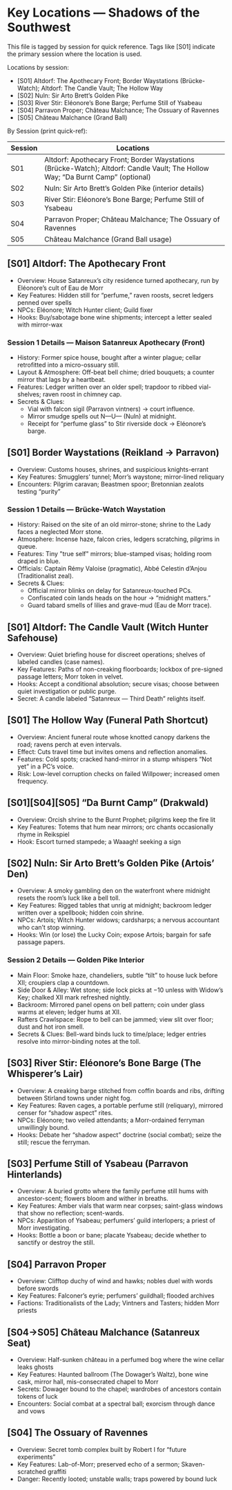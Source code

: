 # Key Locations — Shadows of the Southwest

This file is tagged by session for quick reference. Tags like [S01] indicate the primary session where the location is used.

Locations by session:
- [S01] Altdorf: The Apothecary Front; Border Waystations (Brücke-Watch); Altdorf: The Candle Vault; The Hollow Way
- [S02] Nuln: Sir Arto Brett’s Golden Pike
- [S03] River Stir: Eléonore’s Bone Barge; Perfume Still of Ysabeau
- [S04] Parravon Proper; Château Malchance; The Ossuary of Ravennes
- [S05] Château Malchance (Grand Ball)

By Session (print quick-ref):

| Session | Locations |
|---|---|
| S01 | Altdorf: Apothecary Front; Border Waystations (Brücke-Watch); Altdorf: Candle Vault; The Hollow Way; “Da Burnt Camp” (optional) |
| S02 | Nuln: Sir Arto Brett’s Golden Pike (interior details) |
| S03 | River Stir: Eléonore’s Bone Barge; Perfume Still of Ysabeau |
| S04 | Parravon Proper; Château Malchance; The Ossuary of Ravennes |
| S05 | Château Malchance (Grand Ball usage) |

## [S01] Altdorf: The Apothecary Front
- Overview: House Satanreux’s city residence turned apothecary, run by Eléonore’s cult of Eau de Morr
- Key Features: Hidden still for “perfume,” raven roosts, secret ledgers penned over spells
- NPCs: Eléonore; Witch Hunter client; Guild fixer
- Hooks: Buy/sabotage bone wine shipments; intercept a letter sealed with mirror-wax

### Session 1 Details — Maison Satanreux Apothecary (Front)
- History: Former spice house, bought after a winter plague; cellar retrofitted into a micro-ossuary still.
- Layout & Atmosphere: Off-beat bell chime; dried bouquets; a counter mirror that lags by a heartbeat.
- Features: Ledger written over an older spell; trapdoor to ribbed vial-shelves; raven roost in chimney cap.
- Secrets & Clues:
	- Vial with falcon sigil (Parravon vintners) → court influence.
	- Mirror smudge spells out N—U— (Nuln) at midnight.
	- Receipt for “perfume glass” to Stir riverside dock → Eléonore’s barge.

## [S01] Border Waystations (Reikland → Parravon)
- Overview: Customs houses, shrines, and suspicious knights-errant
- Key Features: Smugglers’ tunnel; Morr’s waystone; mirror-lined reliquary
- Encounters: Pilgrim caravan; Beastmen spoor; Bretonnian zealots testing “purity”

### Session 1 Details — Brücke-Watch Waystation
- History: Raised on the site of an old mirror-stone; shrine to the Lady faces a neglected Morr stone.
- Atmosphere: Incense haze, falcon cries, ledgers scratching, pilgrims in queue.
- Features: Tiny "true self" mirrors; blue-stamped visas; holding room draped in blue.
- Officials: Captain Rémy Valoise (pragmatic), Abbé Celestin d’Anjou (Traditionalist zeal).
- Secrets & Clues:
	- Official mirror blinks on delay for Satanreux-touched PCs.
	- Confiscated coin lands heads on the hour → “midnight matters.”
	- Guard tabard smells of lilies and grave-mud (Eau de Morr trace).

## [S01] Altdorf: The Candle Vault (Witch Hunter Safehouse)
- Overview: Quiet briefing house for discreet operations; shelves of labeled candles (case names).
- Key Features: Paths of non-creaking floorboards; lockbox of pre-signed passage letters; Morr token in velvet.
- Hooks: Accept a conditional absolution; secure visas; choose between quiet investigation or public purge.
- Secret: A candle labeled “Satanreux — Third Death” relights itself.

## [S01] The Hollow Way (Funeral Path Shortcut)
- Overview: Ancient funeral route whose knotted canopy darkens the road; ravens perch at even intervals.
- Effect: Cuts travel time but invites omens and reflection anomalies.
- Features: Cold spots; cracked hand-mirror in a stump whispers “Not yet” in a PC’s voice.
- Risk: Low-level corruption checks on failed Willpower; increased omen frequency.

## [S01][S04][S05] “Da Burnt Camp” (Drakwald)
- Overview: Orcish shrine to the Burnt Prophet; pilgrims keep the fire lit
- Key Features: Totems that hum near mirrors; orc chants occasionally rhyme in Reikspiel
- Hook: Escort turned stampede; a Waaagh! seeking a sign

## [S02] Nuln: Sir Arto Brett’s Golden Pike (Artois’ Den)
- Overview: A smoky gambling den on the waterfront where midnight resets the room’s luck like a bell toll.
- Key Features: Rigged tables that unrig at midnight; backroom ledger written over a spellbook; hidden coin shrine.
- NPCs: Artois; Witch Hunter widows; cardsharps; a nervous accountant who can’t stop winning.
- Hooks: Win (or lose) the Lucky Coin; expose Artois; bargain for safe passage papers.

### Session 2 Details — Golden Pike Interior
- Main Floor: Smoke haze, chandeliers, subtle “tilt” to house luck before XII; croupiers clap a countdown.
- Side Door & Alley: Wet stone; side lock picks at −10 unless with Widow’s Key; chalked XII mark refreshed nightly.
- Backroom: Mirrored panel opens on bell pattern; coin under glass warms at eleven; ledger hums at XII.
- Rafters Crawlspace: Rope to bell can be jammed; view slit over floor; dust and hot iron smell.
- Secrets & Clues: Bell-ward binds luck to time/place; ledger entries resolve into mirror-binding notes at the toll.

## [S03] River Stir: Eléonore’s Bone Barge (The Whisperer’s Lair)
- Overview: A creaking barge stitched from coffin boards and ribs, drifting between Stirland towns under night fog.
- Key Features: Raven cages, a portable perfume still (reliquary), mirrored censer for “shadow aspect” rites.
- NPCs: Eléonore; two veiled attendants; a Morr-ordained ferryman unwillingly bound.
- Hooks: Debate her “shadow aspect” doctrine (social combat); seize the still; rescue the ferryman.

## [S03] Perfume Still of Ysabeau (Parravon Hinterlands)
- Overview: A buried grotto where the family perfume still hums with ancestor-scent; flowers bloom and wither in breaths.
- Key Features: Amber vials that warm near corpses; saint-glass windows that show no reflection; scent-wards.
- NPCs: Apparition of Ysabeau; perfumers’ guild interlopers; a priest of Morr investigating.
- Hooks: Bottle a boon or bane; placate Ysabeau; decide whether to sanctify or destroy the still.

## [S04] Parravon Proper
- Overview: Clifftop duchy of wind and hawks; nobles duel with words before swords
- Key Features: Falconer’s eyrie; perfumers’ guildhall; flooded archives
- Factions: Traditionalists of the Lady; Vintners and Tasters; hidden Morr priests

## [S04→S05] Château Malchance (Satanreux Seat)
- Overview: Half-sunken château in a perfumed bog where the wine cellar leaks ghosts
- Key Features: Haunted ballroom (The Dowager’s Waltz), bone wine cask, mirror hall, mis-consecrated chapel to Morr
- Secrets: Dowager bound to the chapel; wardrobes of ancestors contain tokens of luck
- Encounters: Social combat at a spectral ball; exorcism through dance and vows

## [S04] The Ossuary of Ravennes
- Overview: Secret tomb complex built by Robert I for “future experiments”
- Key Features: Lab-of-Morr; preserved echo of a sermon; Skaven-scratched graffiti
- Danger: Recently looted; unstable walls; traps powered by bound luck
